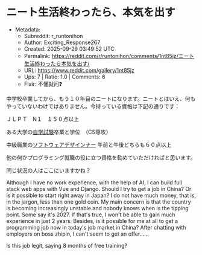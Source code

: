 # ニート生活終わったら、本気を出す

- Metadata:
  - Subreddit: r_runtonihon
  - Author: Exciting_Response267
  - Created: 2025-09-29 03:49:52 UTC
  - Permalink: https://reddit.com/r/runtonihon/comments/1nt85jz/ニート生活終わったら本気を出す/
  - URL: https://www.reddit.com/gallery/1nt85jz
  - Ups: 7 | Ratio: 1.0 | Comments: 6
  - Flair: 不懂就问❓


中学校卒業してから、もう１０年目のニートになります。ニートとはいえ、何もやっていないわけではありません。今持っている資格は下記の通りです：

ＪＬＰＴ　N１　１５０点以上

ある大学の[自学試験](https://qaupdates.niad.ac.jp/2022/05/19/selfstudy_equivalent-degree/)卒業と学位　（CS専攻）

中級職業の[ソフトウェアデザインナー](https://www.ruankao.org.cn/article/content/bkzn/02_15.html)
午前と午後どちらも６０点以上

他の何かプログラミング就職の役に立つ資格を勧めていただければと思います。

同じ状況の人はここにいますかね？

Although I have no work experience, with the help of AI, I can build
full stack web apps with Vue and Django. Should I try to get a job in
China? Or is it possible to start right away in Japan? I do not have
much money, that is, in the jargon, less than one gold coin. My main
concern is that the country is becoming increasingly unstable and nobody
knows when is the tipping point. Some say it's 2027. If that's true, I
won't be able to gain much experience in just 2 years. Besides, is it
possible for me at all to get a programming job now in today's job
market in China? After chatting with employers on boss zhipin, I can't
seem to get an offer......

Is this job legit, saying 8 months of free training?

